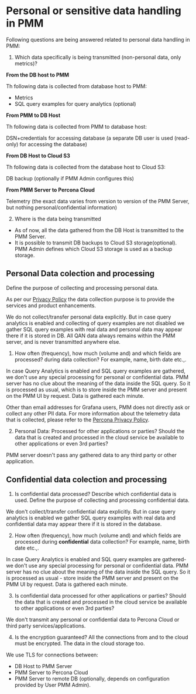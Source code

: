 # Personal or sensitive data handling in PMM

Following questions are being answered related to personal data handling in PMM:

1. Which data specifically is being transmitted (non-personal data, only metrics)?

**From the DB host to PMM**

Th following data is collected from database host to PMM:

- Metrics
- SQL query examples for query analytics (optional)

**From PMM to DB Host**

Th following data is collected from PMM to database host:

DSN+credentials for accessing database (a separate DB user is used (read-only) for accessing the database)

**From DB Host to Cloud S3**

Th following data is collected from the database host to Cloud S3:

DB backup (optionally if PMM Admin configures this)

**From PMM Server to Percona Cloud**

Telemetry (the exact data varies from version to version of the PMM Server, but nothing personal/confidential information)


2. Where is the data being transmitted

- As of now, all the data gathered from the DB Host is transmitted to the PMM Server.
- It is possible to transmit DB backups to Cloud S3 storage(optional). PMM Admin defines which Cloud S3 storage is used as a backup storage.

## Personal Data colection and processing 

Define the purpose of collecting and processing personal data.

As per our [Privacy Policy](https://www.percona.com/privacy-policy) the data collection purpose is to provide the services and product enhancements.

We do not collect/transfer personal data explicitly. But in case query analytics is enabled and collecting of query examples are not disabled we gather SQL query examples with real data and personal data may appear there if it is stored in DB.  All QAN data always remains within the PMM server, and is never transmitted anywhere else.

1. How often (frequency), how much (volume and) and which fields are processed? during data collection? For example, name, birth date etc.,.

In case Query Analytics is enabled and SQL query examples are gathered, we don't use any special processing for personal or confidential data. PMM server has no clue about the meaning of the data inside the SQL query. So it is processed as usual, which is to store inside the PMM server and present on the PMM UI by request. Data is gathered each minute.

Other than email addresses for Grafana users, PMM does not directly ask or collect any other PII data. For more information about the telemetry data that is collected, please refer to the [Percona Privacy Policy](http://www.percona.com/privacy-policy/). 

2. Personal Data: Processed for other applications or parties? Should the data that is created and processed in the cloud service be available to other applications or even 3rd parties?

PMM server doesn't pass any gathered data to any third party or other application.

## Confidential data colection and processing 

1. Is confidential data processed? Describe which confidential data is used. Define the purpose of collecting and processing confidential data.

We don't collect/transfer confidential data explicitly. But in case query analytics is enabled we gather SQL query examples with real data and confidential data may appear there if it is stored in the database.

2. How often (frequency), how much (volume and) and which fields are processed during **confidential** data collection? For example, name, birth date etc.,.

In case Query Analytics is enabled and SQL query examples are gathered-  we don't use any special processing for personal or confidential data. PMM server has no clue about the meaning of the data inside the SQL query. So it is processed as usual - store inside the PMM server and present on the PMM UI by request.
Data is gathered each minute.

3. Is confidential data processed for other applications or parties? Should the data that is created and processed in the cloud service be available to other applications or even 3rd parties?

We don't transmit any personal or confidential data to Percona Cloud or third party services/applications.

4. Is the encryption guaranteed? All the connections from and to the cloud must be encrypted. The data in the cloud storage too.

We use TLS for connections between:

- DB Host to PMM Server
- PMM Server to Percona Cloud
- PMM Server to remote DB (optionally, depends on configuration provided by User PMM Admin).





